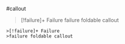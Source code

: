 #callout 

>[!failure]+ Failure
>failure foldable callout

```
>[!failure]+ Failure
>failure foldable callout
```
